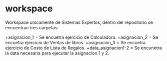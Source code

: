 # workspace

Workspace unicamente de Sistemas Expertos, 
dentro del repositorio se encuentran tres carpetas:

+asignacion_1 = Se encuetra ejercicio de Calculadora.
+asignacion_2        = Se encuetra ejercicio de Ventas de libros.
+asignacion_3        = Se encuetra ejercicio de Costo de Lista de Regalos.
+data_asignacion1-2  = Se encunetra la data necesaria para ejecutar la asignacion 1 y 2.
